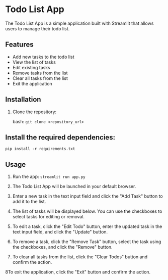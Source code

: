 # Todo List App

The Todo List App is a simple application built with Streamlit that allows users to manage their todo list.

## Features

- Add new tasks to the todo list
- View the list of tasks
- Edit existing tasks
- Remove tasks from the list
- Clear all tasks from the list
- Exit the application

## Installation

1. Clone the repository:

   bash:
   ```git clone <repository_url>```

## Install the required dependencies:
```pip install -r requirements.txt```

## Usage
1. Run the app:
```streamlit run app.py```

2. The Todo List App will be launched in your default browser.

3. Enter a new task in the text input field and click the "Add Task" button to add it to the list.

4. The list of tasks will be displayed below. You can use the checkboxes to select tasks for editing or removal.

5. To edit a task, click the "Edit Todo" button, enter the updated task in the text input field, and click the "Update" button.

6. To remove a task, click the "Remove Task" button, select the task using the checkboxes, and click the "Remove" button.

7. To clear all tasks from the list, click the "Clear Todos" button and confirm the action.

8To exit the application, click the "Exit" button and confirm the action.
